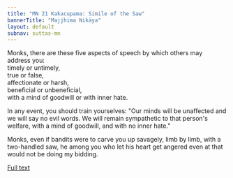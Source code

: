 ```yaml
---
title: "MN 21 Kakacupama: Simile of the Saw"
bannerTitle: "Majjhima Nikāya" 
layout: default 
subnav: suttas-mn 
---
```


Monks, there are these five aspects of speech by which others may address you:  
timely or untimely,  
true or false,  
affectionate or harsh,  
beneficial or unbeneficial,  
with a mind of goodwill or with inner hate.  


In any event, you should train yourselves: "Our minds will be unaffected and we will say no evil words. We will remain sympathetic to that person's welfare, with a mind of goodwill, and with no inner hate."


Monks, even if bandits were to carve you up savagely, limb by limb, with a two-handled saw, he among you who let his heart get angered even at that would not be doing my bidding.


[Full text](https://www.dhammatalks.org/suttas/MN/MN21.html)
